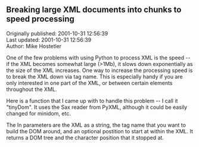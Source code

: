## Breaking large XML documents into chunks to speed processing  
Originally published: 2001-10-31 12:56:39  
Last updated: 2001-10-31 12:56:39  
Author: Mike Hostetler  
  
One of the few problems with using Python to process XML is the speed -- if the XML becomes somewhat large (>1Mb), it slows down exponentially as the size of the XML increases.  One way to increase the processing speed is to break the XML down via tag name.  This is especially handy if you are only interested in one part of the XML, or between certain elements throughout the XML.

Here is a function that I came up with to handle this problem -- I call it "tinyDom".  It uses the Sax reader from PyXML, although it could be easily changed for minidom, etc.

The In parameters are the XML as a string, the tag name that you want to build the DOM around, and an optional postition to start at within the XML.  It returns a DOM tree and the character position that it stopped at.